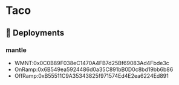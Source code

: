 # Taco

## 📃 Deployments

### mantle

- WMNT:0x0C0B89F038eC1470A4FB7d25Bf69083Ad4Fbde3c
- OnRamp:0x6B549ea5924486d0a35C891bB0D0c8bd19bb6b86
- OffRamp:0xB55511C9A35343825f971574Ed4E2ea6224Ed891
